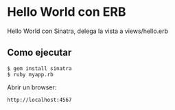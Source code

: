 # Hello World con ERB
Hello World con Sinatra, delega la vista a views/hello.erb

## Como ejecutar

	$ gem install sinatra
	$ ruby myapp.rb

Abrir un browser:
  
	http://localhost:4567